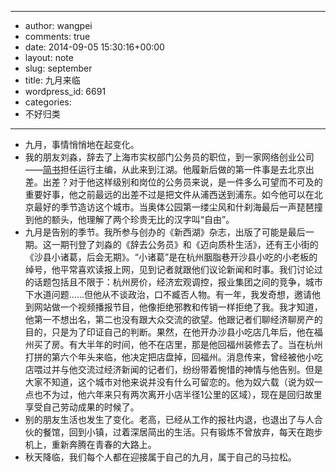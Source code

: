 - --
- author: wangpei
- comments: true
- date: 2014-09-05 15:30:16+00:00
- layout: note
- slug: september
- title: 九月来临
- wordpress_id: 6691
- categories:
- 不好归类
- --
- 九月，事情悄悄地在起变化。
- 我的朋友刘淼，辞去了上海市实权部门公务员的职位，到一家网络创业公司——[简书](http://www.jianshu.com)担任运行主编，从此来到江湖。他履新后做的第一件事是去北京出差。出差？对于他这样级别和岗位的公务员来说，是一件多么可望而不可及的重要好事，他之前最远的出差不过是把文件从浦西送到浦东。如今他可以在北京最好的季节造访这个城市。当奥体公园第一缕尘风和什刹海最后一声琵琶撞到他的额头，他理解了两个珍贵无比的汉字叫“自由”。
- 九月是告别的季节。我所参与创办的《新西湖》杂志，出版了可能是最后一期。这一期刊登了刘淼的《辞去公务员》和《迈向质朴生活》，还有王小街的《沙县小诸葛，后会无期》。“小诸葛”是在杭州胭脂巷开沙县小吃的小老板的绰号，他平常喜欢读报上网，见到记者就跟他们议论新闻和时事。我们讨论过的话题包括且不限于：杭州房价，经济宏观调控，报业集团之间的竞争，城市下水道问题……但他从不谈政治，口不臧否人物。有一年，我发奇想，邀请他到网站做一个视频播报节目，他像拒绝邪教和传销一样拒绝了我。我才知道，他第一不想出名，第二也没有跟大众交流的欲望。他跟记者们聊经济聊房产的目的，只是为了印证自己的判断。果然，在他开办沙县小吃店几年后，他在福州买了房。有大半年的时间，他不在店里，那是他回福州装修去了。当在杭州打拼的第六个年头来临，他决定把店盘掉，回福州。消息传来，曾经被他小吃店喂过并与他交流过经济新闻的记者们，纷纷带着惋惜的神情与他告别。但是大家不知道，这个城市对他来说并没有什么可留恋的。他为奴六载（说为奴一点也不为过，他六年来只有两次离开小店半径1公里的区域），现在是回归故里享受自己劳动成果的时候了。
- 别的朋友生活也发生了变化。老高，已经从工作的报社内退，也退出了与人合伙的餐馆，回到小镇，过着深居简出的生活。只有锻炼不曾放弃，每天在跑步机上，重新奔腾在青春的大路上。
- 秋天降临，我们每个人都在迎接属于自己的九月，属于自己的马拉松。
